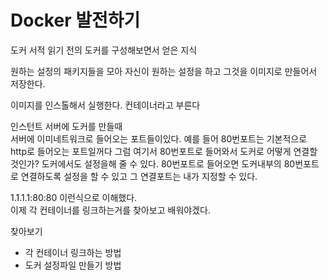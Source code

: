 # Docker 발전하기

도커 서적 읽기 전의 도커를 구성해보면서 얻은 지식

원하는 설정의 패키지들을 모아 자신이 원하는 설정을 하고 그것을 이미지로 만들어서 저장한다.

이미지를 인스톨해서 실행한다. 컨테이너라고 부른다

인스턴트 서버에 도커를 만들때  
서버에 이미네트워크로 들어오는 포트들이있다. 예를 들어 80번포트는 기본적으로 http로 들어오는 포트일꺼다 그럼 여기서 80번포트로 들어와서 도커로 어떻게 연결할 것인가? 도커에서도 설정을해 줄 수 있다. 80번포트로 들어오면 도커내부의 80번포트로 연결하도록 설정을 할 수 있고 그 연결포트는 내가 지정할 수 있다.

1.1.1.1:80:80 이런식으로 이해했다.  
이제 각 컨테이너를 링크하는거를 찾아보고 배워야겠다.

찾아보기

- 각 컨테이너 링크하는 방법
- 도커 설정파일 만들기 방법
